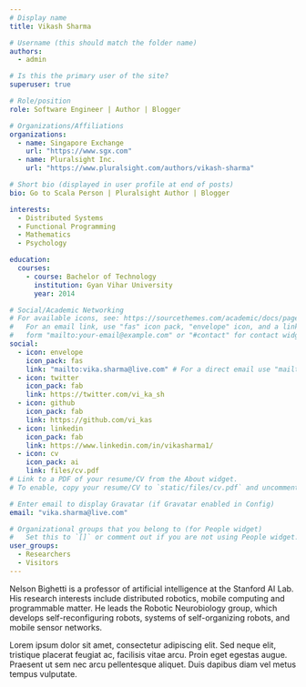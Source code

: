 ```yaml
---
# Display name
title: Vikash Sharma

# Username (this should match the folder name)
authors:
  - admin

# Is this the primary user of the site?
superuser: true

# Role/position
role: Software Engineer | Author | Blogger

# Organizations/Affiliations
organizations:
  - name: Singapore Exchange
    url: "https://www.sgx.com"
  - name: Pluralsight Inc.
    url: "https://www.pluralsight.com/authors/vikash-sharma"

# Short bio (displayed in user profile at end of posts)
bio: Go to Scala Person | Pluralsight Author | Blogger

interests:
  - Distributed Systems
  - Functional Programming
  - Mathematics
  - Psychology

education:
  courses:
    - course: Bachelor of Technology
      institution: Gyan Vihar University
      year: 2014

# Social/Academic Networking
# For available icons, see: https://sourcethemes.com/academic/docs/page-builder/#icons
#   For an email link, use "fas" icon pack, "envelope" icon, and a link in the
#   form "mailto:your-email@example.com" or "#contact" for contact widget.
social:
  - icon: envelope
    icon_pack: fas
    link: "mailto:vika.sharma@live.com" # For a direct email use "mailto:test@example.org"
  - icon: twitter
    icon_pack: fab
    link: https://twitter.com/vi_ka_sh
  - icon: github
    icon_pack: fab
    link: https://github.com/vi_kas
  - icon: linkedin
    icon_pack: fab
    link: https://www.linkedin.com/in/vikasharma1/
  - icon: cv
    icon_pack: ai
    link: files/cv.pdf
# Link to a PDF of your resume/CV from the About widget.
# To enable, copy your resume/CV to `static/files/cv.pdf` and uncomment the lines below.

# Enter email to display Gravatar (if Gravatar enabled in Config)
email: "vika.sharma@live.com"

# Organizational groups that you belong to (for People widget)
#   Set this to `[]` or comment out if you are not using People widget.
user_groups:
  - Researchers
  - Visitors
---
```


Nelson Bighetti is a professor of artificial intelligence at the Stanford AI Lab. His research interests include distributed robotics, mobile computing and programmable matter. He leads the Robotic Neurobiology group, which develops self-reconfiguring robots, systems of self-organizing robots, and mobile sensor networks.

Lorem ipsum dolor sit amet, consectetur adipiscing elit. Sed neque elit, tristique placerat feugiat ac, facilisis vitae arcu. Proin eget egestas augue. Praesent ut sem nec arcu pellentesque aliquet. Duis dapibus diam vel metus tempus vulputate.

